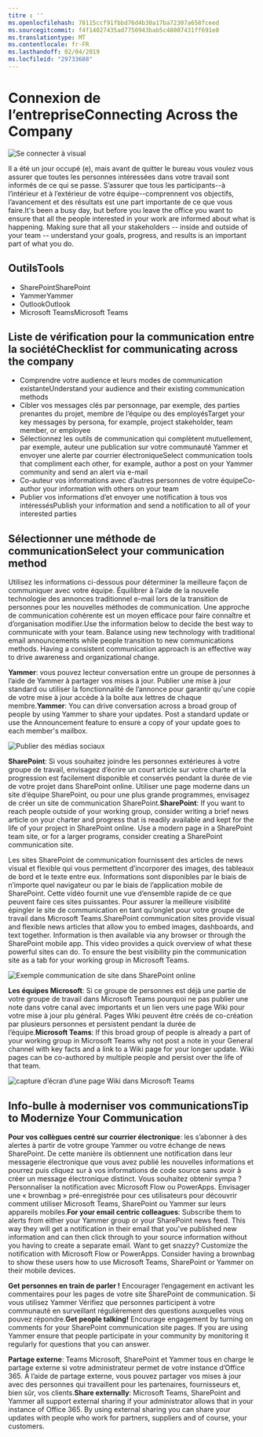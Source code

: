 ```yaml
---
titre : ''
ms.openlocfilehash: 78115ccf91fbbd76d4b30a17ba72307a658fceed
ms.sourcegitcommit: f4f14027435ad7750943bab5c48007431ff691e0
ms.translationtype: MT
ms.contentlocale: fr-FR
ms.lasthandoff: 02/04/2019
ms.locfileid: "29733688"
---
```

# <a name="connecting-across-the-company"></a><span data-ttu-id="4bb85-102">Connexion de l’entreprise</span><span class="sxs-lookup"><span data-stu-id="4bb85-102">Connecting Across the Company</span></span>

![Se connecter à visual](media/ditl_crosscompany.png)

<span data-ttu-id="4bb85-p101">Il a été un jour occupé (e), mais avant de quitter le bureau vous voulez vous assurer que toutes les personnes intéressées dans votre travail sont informés de ce qui se passe. S’assurer que tous les participants--à l’intérieur et à l’extérieur de votre équipe--comprennent vos objectifs, l’avancement et des résultats est une part importante de ce que vous faire.</span><span class="sxs-lookup"><span data-stu-id="4bb85-p101">It's been a busy day, but before you leave the office you want to ensure that all the people interested in your work are informed about what is happening. Making sure that all your stakeholders -- inside and outside of your team -- understand your goals, progress, and results is an important part of what you do.</span></span>  

## <a name="tools"></a><span data-ttu-id="4bb85-106">Outils</span><span class="sxs-lookup"><span data-stu-id="4bb85-106">Tools</span></span>
- <span data-ttu-id="4bb85-107">SharePoint</span><span class="sxs-lookup"><span data-stu-id="4bb85-107">SharePoint</span></span>
- <span data-ttu-id="4bb85-108">Yammer</span><span class="sxs-lookup"><span data-stu-id="4bb85-108">Yammer</span></span>
- <span data-ttu-id="4bb85-109">Outlook</span><span class="sxs-lookup"><span data-stu-id="4bb85-109">Outlook</span></span>
- <span data-ttu-id="4bb85-110">Microsoft Teams</span><span class="sxs-lookup"><span data-stu-id="4bb85-110">Microsoft Teams</span></span> 

## <a name="checklist-for-communicating-across-the-company"></a><span data-ttu-id="4bb85-111">Liste de vérification pour la communication entre la société</span><span class="sxs-lookup"><span data-stu-id="4bb85-111">Checklist for communicating across the company</span></span>
- <span data-ttu-id="4bb85-112">Comprendre votre audience et leurs modes de communication existante</span><span class="sxs-lookup"><span data-stu-id="4bb85-112">Understand your audience and their existing communication methods</span></span>
- <span data-ttu-id="4bb85-113">Cibler vos messages clés par personnage, par exemple, des parties prenantes du projet, membre de l’équipe ou des employés</span><span class="sxs-lookup"><span data-stu-id="4bb85-113">Target your key messages by persona, for example, project stakeholder, team member, or employee</span></span>
- <span data-ttu-id="4bb85-114">Sélectionnez les outils de communication qui complètent mutuellement, par exemple, auteur une publication sur votre communauté Yammer et envoyer une alerte par courrier électronique</span><span class="sxs-lookup"><span data-stu-id="4bb85-114">Select communication tools that compliment each other, for example, author a post on your Yammer community and send an alert via e-mail</span></span> 
- <span data-ttu-id="4bb85-115">Co-auteur vos informations avec d’autres personnes de votre équipe</span><span class="sxs-lookup"><span data-stu-id="4bb85-115">Co-author your information with others on your team</span></span>
- <span data-ttu-id="4bb85-116">Publier vos informations d’et envoyer une notification à tous vos intéressés</span><span class="sxs-lookup"><span data-stu-id="4bb85-116">Publish your information and send a notification to all of your interested parties</span></span> 
 
## <a name="select-your-communication-method"></a><span data-ttu-id="4bb85-117">Sélectionner une méthode de communication</span><span class="sxs-lookup"><span data-stu-id="4bb85-117">Select your communication method</span></span>
<span data-ttu-id="4bb85-p102">Utilisez les informations ci-dessous pour déterminer la meilleure façon de communiquer avec votre équipe. Équilibrer à l’aide de la nouvelle technologie des annonces traditionnel e-mail lors de la transition de personnes pour les nouvelles méthodes de communication. Une approche de communication cohérente est un moyen efficace pour faire connaître et d’organisation modifier.</span><span class="sxs-lookup"><span data-stu-id="4bb85-p102">Use the information below to decide the best way to communicate with your team. Balance using new technology with traditional email announcements while people transition to new communications methods. Having a consistent communication approach is an effective way to drive awareness and organizational change.</span></span> 

<span data-ttu-id="4bb85-p103">**Yammer**: vous pouvez lecteur conversation entre un groupe de personnes à l’aide de Yammer à partager vos mises à jour. Publier une mise à jour standard ou utiliser la fonctionnalité de l’annonce pour garantir qu'une copie de votre mise à jour accède à la boîte aux lettres de chaque membre.</span><span class="sxs-lookup"><span data-stu-id="4bb85-p103">**Yammer**: You can drive conversation across a broad group of people by using Yammer to share your updates. Post a standard update or use the Announcement feature to ensure a copy of your update goes to each member's mailbox.</span></span> 

![Publier des médias sociaux](media/ditl_IT-Service-News.png)

<span data-ttu-id="4bb85-p104">**SharePoint**: Si vous souhaitez joindre les personnes extérieures à votre groupe de travail, envisagez d’écrire un court article sur votre charte et la progression est facilement disponible et conservés pendant la durée de vie de votre projet dans SharePoint online. Utiliser une page moderne dans un site d’équipe SharePoint, ou pour une plus grande programmes, envisagez de créer un site de communication SharePoint.</span><span class="sxs-lookup"><span data-stu-id="4bb85-p104">**SharePoint**: If you want to reach people outside of your  working group, consider writing a brief news article on your charter and progress that is readily available and kept for the life of your project in SharePoint online. Use a modern page in a SharePoint team site, or for a larger programs, consider creating a SharePoint communication site.</span></span> 

<span data-ttu-id="4bb85-p105">Les sites SharePoint de communication fournissent des articles de news visual et flexible qui vous permettent d’incorporer des images, des tableaux de bord et le texte entre eux. Informations sont disponibles par le biais de n’importe quel navigateur ou par le biais de l’application mobile de SharePoint. Cette vidéo fournit une vue d’ensemble rapide de ce que peuvent faire ces sites puissantes. Pour assurer la meilleure visibilité épingler le site de communication en tant qu’onglet pour votre groupe de travail dans Microsoft Teams.</span><span class="sxs-lookup"><span data-stu-id="4bb85-p105">SharePoint communication sites provide visual and flexible news articles that allow you to embed images, dashboards, and text together. Information is then available via any browser or through the SharePoint mobile app. This video provides a quick overview of what these powerful sites can do. To ensure the best visibility pin the communication site as a tab for your working group in Microsoft Teams.</span></span>

![Exemple communication de site dans SharePoint online](media/ditl_Comm-Site.png)

<span data-ttu-id="4bb85-p106">**Les équipes Microsoft**: Si ce groupe de personnes est déjà une partie de votre groupe de travail dans Microsoft Teams pourquoi ne pas publier une note dans votre canal avec importants et un lien vers une page Wiki pour votre mise à jour plu général.  Pages Wiki peuvent être créés de co-création par plusieurs personnes et persistent pendant la durée de l’équipe.</span><span class="sxs-lookup"><span data-stu-id="4bb85-p106">**Microsoft Teams**:  If this broad group of people is already a part of your working group in Microsoft Teams why not post a note in your General channel with key facts and a link to a Wiki page for your longer update.  Wiki pages can be co-authored by multiple people and persist over the life of that team.</span></span> 

![capture d’écran d’une page Wiki dans Microsoft Teams](media/ditl_Teams-Wiki.png)

## <a name="tip-to-modernize-your-communication"></a><span data-ttu-id="4bb85-134">Info-bulle à moderniser vos communications</span><span class="sxs-lookup"><span data-stu-id="4bb85-134">Tip to Modernize Your Communication</span></span>

<span data-ttu-id="4bb85-p107">**Pour vos collègues centré sur courrier électronique**: les s’abonner à des alertes à partir de votre groupe Yammer ou votre échange de news SharePoint.  De cette manière ils obtiennent une notification dans leur messagerie électronique que vous avez publié les nouvelles informations et pourrez puis cliquez sur à vos informations de code source sans avoir à créer un message électronique distinct.  Vous souhaitez obtenir sympa ?  Personnaliser la notification avec Microsoft Flow ou PowerApps. Envisager une « brownbag » pré-enregistrée pour ces utilisateurs pour découvrir comment utiliser Microsoft Teams, SharePoint ou Yammer sur leurs appareils mobiles.</span><span class="sxs-lookup"><span data-stu-id="4bb85-p107">**For your email centric colleagues**: Subscribe them to alerts from either your Yammer group or your SharePoint news feed.  This way they will get a notification in their email that you've published new information and can then click through to your source information without you having to create a separate email.  Want to get snazzy?  Customize the notification with Microsoft Flow or PowerApps. Consider having a brownbag to show these users how to use Microsoft Teams, SharePoint or Yammer on their mobile devices.</span></span> 

<span data-ttu-id="4bb85-p108">**Get personnes en train de parler !** Encourager l’engagement en activant les commentaires pour les pages de votre site SharePoint de communication.  Si vous utilisez Yammer Vérifiez que personnes participent à votre communauté en surveillant régulièrement des questions auxquelles vous pouvez répondre.</span><span class="sxs-lookup"><span data-stu-id="4bb85-p108">**Get people talking!** Encourage engagement by turning on comments for your SharePoint communication site pages.  If you are using Yammer ensure that people participate in your community by monitoring it regularly for questions that you can answer.</span></span> 

<span data-ttu-id="4bb85-p109">**Partage externe**: Teams Microsoft, SharePoint et Yammer tous en charge le partage externe si votre administrateur permet de votre instance d’Office 365.  À l’aide de partage externe, vous pouvez partager vos mises à jour avec des personnes qui travaillent pour les partenaires, fournisseurs et, bien sûr, vos clients.</span><span class="sxs-lookup"><span data-stu-id="4bb85-p109">**Share externally**:  Microsoft Teams, SharePoint and Yammer all support external sharing if your administrator allows that in your instance of Office 365.  By using external sharing you can share your updates with people who work for partners, suppliers and of course, your customers.</span></span>